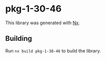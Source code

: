 # pkg-1-30-46

This library was generated with [Nx](https://nx.dev).

## Building

Run `nx build pkg-1-30-46` to build the library.
